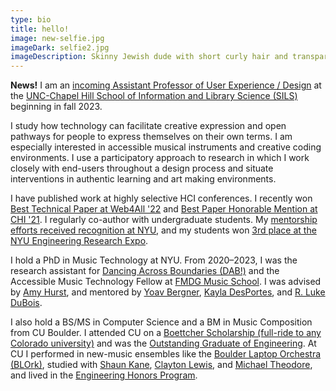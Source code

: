 ```yaml
---
type: bio
title: hello!
image: new-selfie.jpg
imageDark: selfie2.jpg
imageDescription: Skinny Jewish dude with short curly hair and transparent, silver glasses.
---
```

**News!** I am an [incoming Assistant Professor of User Experience / Design](https://sils.unc.edu/news/2023/SILS-welcomes-five-new-faculty-members) at the [UNC-Chapel Hill School of Information and Library Science (SILS)](https://sils.unc.edu/) beginning in fall 2023.

I study how technology can facilitate creative expression and open pathways for people to express themselves on their own terms. I am especially interested in accessible musical instruments and creative coding environments. I use a participatory approach to research in which I work closely with end-users throughout a design process and situate interventions in authentic learning and art making environments.

I have published work at highly selective HCI conferences. I recently won [Best Technical Paper at Web4All '22](https://www.w4a.info/2022/?page_id=348) and [Best Paper Honorable Mention at CHI '21](https://programs.sigchi.org/chi/2021/program/content/47810). I  regularly co-author with undergraduate students. My [mentorship efforts received recognition at NYU](https://meet.nyu.edu/academics/music-technology-and-accessibility-a-vertically-integrated-project/), and my students won [3rd place at the NYU Engineering Research Expo](https://engineering.nyu.edu/research-innovation/student-research/research-excellence-exhibit).

I hold a PhD in Music Technology at NYU. From 2020–2023, I was the research assistant for [Dancing Across Boundaries (DAB!)](https://www.kayladesportes.com/project/dab/) and the Accessible Music Technology Fellow at [FMDG Music School](https://fmdgmusicschool.org). I was advised by [Amy Hurst](http://amyhurst.com), and mentored by [Yoav Bergner](https://steinhardt.nyu.edu/people/yoav-bergner), [Kayla DesPortes](https://www.kayladesportes.com), and [R. Luke DuBois](https://www.lukedubois.com).

I also hold a BS/MS in Computer Science and a BM in Music Composition from CU Boulder. I attended CU on a [Boettcher Scholarship (full-ride to any Colorado university)](https://boettcherfoundation.org/colorado-scholarship) and was the [Outstanding Graduate of Engineering](https://www.colorado.edu/cs/2016/12/07/cs-student-named-colleges-outstanding-graduate). At CU I performed in new-music ensembles like the [Boulder Laptop Orchestra (BLOrk)](https://www.colorado.edu/music/ensembles/blork-boulder-laptop-orchestra), studied with [Shaun Kane](http://shaunkane.com), [Clayton Lewis](https://spot.colorado.edu/~clayton/), and [Michael Theodore](https://michaeltheodore.info), and lived in the [Engineering Honors Program](https://cuengineeringhonors.com).
